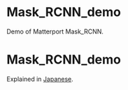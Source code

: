 # Mask_RCNN_demo
 Demo of Matterport Mask_RCNN.

# Mask_RCNN_demo
 Explained in <a href="https://memo.soarcloud.com/mask-rcnn%e3%82%92%e8%a9%a6%e3%81%99/">Japanese</a>.
